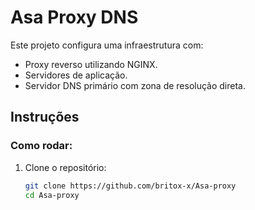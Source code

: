 # Asa Proxy DNS

Este projeto configura uma infraestrutura com:
- Proxy reverso utilizando NGINX.
- Servidores de aplicação.
- Servidor DNS primário com zona de resolução direta.

## Instruções

### Como rodar:
1. Clone o repositório:
   ```bash
   git clone https://github.com/britox-x/Asa-proxy
   cd Asa-proxy
